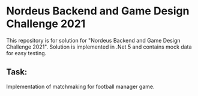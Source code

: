 # Nordeus Backend  and Game Design Challenge 2021
This repository is for solution for "Nordeus Backend and Game Design Challenge 2021".
Solution is implemented in .Net 5 and contains mock data for easy testing.

## Task:
Implementation of matchmaking for football manager game.
